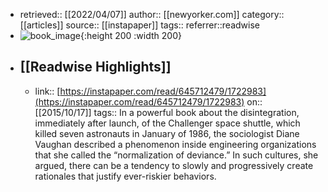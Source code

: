 - retrieved:: [[2022/04/07]]
  author:: [[newyorker.com]]
  category:: [[articles]]
  source:: [[instapaper]]
  tags:: 
  referrer::readwise
- ![book_image](https://readwise-assets.s3.amazonaws.com/static/images/article3.5c705a01b476.png){:height 200 :width 200}
- ## [[Readwise Highlights]]
	- link:: [https://instapaper.com/read/645712479/1722983](https://instapaper.com/read/645712479/1722983)
	  on:: [[2015/10/17]]
	  tags:: 
	  In a powerful book about the disintegration, immediately after launch, of the Challenger space shuttle, which killed seven astronauts in January of 1986, the sociologist Diane Vaughan described a phenomenon inside engineering organizations that she called the “normalization of deviance.” In such cultures, she argued, there can be a tendency to slowly and progressively create rationales that justify ever-riskier behaviors.